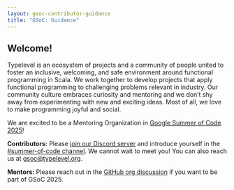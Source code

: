 ```yaml
---
layout: gsoc-contributor-guidance
title: "GSoC: Guidance"
---
```


## Welcome!

Typelevel is an ecosystem of projects and a community of people united to foster an inclusive, welcoming, and safe environment around functional programming in Scala.
We work together to develop projects that apply functional programming to challenging problems relevant in industry.
Our community culture embraces curiosity and mentoring and we don’t shy away from experimenting with new and exciting ideas.
Most of all, we love to make programming joyful and social.

We are excited to be a Mentoring Organization in [Google Summer of Code 2025](GSoC)!

**Contributors:**
Please [join our Discord server](invite) and introduce yourself in the [#summer-of-code channel](invite).
We cannot wait to meet you!
You can also reach us at [gsoc@typelevel.org].

**Mentors:**
Please reach out in the [GitHub org discussion](discussion) if you want to be part of GSoC 2025.

[GSoC]: https://summerofcode.withgoogle.com/
[invite]: https://discord.gg/hAKabfGjUw
[gsoc@typelevel.org]: mailto:gsoc@typelevel.org
[discussion]: https://github.com/orgs/typelevel/discussions/156
